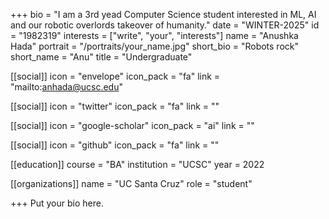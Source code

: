 +++
bio = "I am a 3rd yead Computer Science student interested in ML, AI and our robotic overlords takeover of humanity."
date = "WINTER-2025"
id = "1982319"
interests = ["write", "your", "interests"]
name = "Anushka Hada"
portrait = "/portraits/your_name.jpg"
short_bio = "Robots rock"
short_name = "Anu"
title = "Undergraduate"

[[social]]
    icon = "envelope"
    icon_pack = "fa"
    link = "mailto:anhada@ucsc.edu"

[[social]]
    icon = "twitter"
    icon_pack = "fa"
    link = ""

[[social]]
    icon = "google-scholar"
    icon_pack = "ai"
    link = ""

[[social]]
    icon = "github"
    icon_pack = "fa"
    link = ""

[[education]]
    course = "BA"
    institution = "UCSC"
    year = 2022
    
[[organizations]]
    name = "UC Santa Cruz"
    role = "student"

+++
Put your bio here.